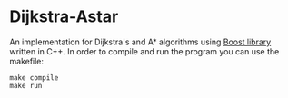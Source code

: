 # Dijkstra-Astar
An implementation for Dijkstra's and A* algorithms using [Boost library](https://www.boost.org/) written in C++. In order to compile and run the program you can use the makefile:

```
make compile
make run
```
